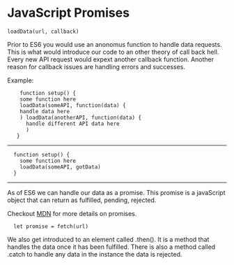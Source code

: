 
# JavaScript Promises


```loadData(url, callback)```


Prior to ES6 you would use an anonomus function to handle data requests. This is what would introduce our code to an other theory of call back hell. Every new API request would expext another callback function. Another reason for callback issues are handling errors and successes.

Example:

```
    function setup() {
    some function here
    loadData(someAPI, function(data) {
    handle data here
    ) loadData(anotherAPI, function(data) {
      handle different API data here
      )
   } 
```
  _____

```
  function setup() {
    some function here
    loadData(someAPI, gotData)
  } 
```
  
______

As of ES6 we can handle our data as a promise. This promise is a javaScript object that can return as fulfilled, pending, rejected. 

Checkout [MDN](https://developer.mozilla.org/en-US/docs/Web/JavaScript/Reference/Global_Objects/Promise) for more details on promises.

```
  let promise = fetch(url)

```

We also get introduced to an element called .then(). It is a method that handles the data once it has been fulfilled. There is also a method called .catch to handle any data in the instance the data is rejected. 
